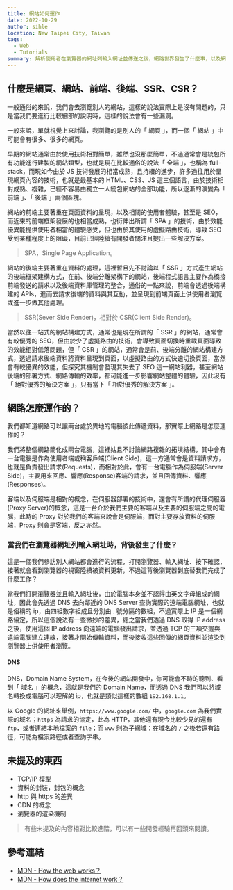 ```yaml
---
title: 網站如何運作
date: 2022-10-29
author: sihle
location: New Taipei City, Taiwan
tags:
  - Web
  - Tutorials
summary: 解析使用者在瀏覽器的網址列輸入網址並傳送之後，網路世界發生了什麼事，以及網路是如何運作的？
---
```


## 什麼是網頁、網站、前端、後端、SSR、CSR？

一般通俗的來說，我們會去瀏覽別人的網站，這樣的說法實際上是沒有問題的，只是當我們要進行比較細部的說明時，這樣的說法會有一些漏洞。

一般來說，單就視覺上來討論，我瀏覽的是別人的「 網頁 」，而一個「 網站 」中可能會有很多、很多的網頁。

早期的網站通常由於使用技術相對簡單，雖然也沒那麼簡單，不過通常會是統包所有功能進行建製的網站類型，也就是現在比較通俗的說法「 全端 」，也稱為 full-stack，而現如今由於 JS 技術發展的相當成熟，且持續的進步，許多過往用於呈現網頁內容的技術，也就是最基本的 HTML、CSS、JS 這三個語言，由於技術相對成熟、複雜，已經不容易由獨立一人統包網站的全部功能，所以逐漸的演變為「 前端 」、「 後端 」兩個區塊。

網站的前端主要著重在頁面資料的呈現，以及相關的使用者體驗，甚至是 SEO，而近來的前端框架發展的也相當成熟，也衍伸出所謂「 SPA 」的技術，由於效能優異能提供使用者相當的體驗感受，但也由於其使用的虛擬路由技術，導致 SEO 受到某種程度上的阻礙，目前已經陸續有開發者關注且提出一些解決方案。

> SPA，Single Page Application。

網站的後端主要著重在資料的處理，這裡暫且先不討論以「 SSR 」方式產生網站的後端框架建構方式，在前、後端分離架構下的網站，後端程式語言主要作為橋接前端發送的請求以及後端資料庫管理的整合，通俗的一點來說，前端會透過後端構建的 APIs，進而去請求後端的資料與其互動，並呈現到前端頁面上供使用者瀏覽或進一步做其他處理。

> SSR(Sever Side Render)，相對於 CSR(Client Side Render)。

當然以往一站式的網站構建方式，通常也是現在所謂的「 SSR 」的網站，通常會有較優秀的 SEO，但由於少了虛擬路由的技術，會導致頁面切換時重載頁面導致的效能相對低落問題，但「 CSR 」的網站，通常會是前、後端分離的網站構建方式，透過請求後端資料將資料呈現到頁面，以虛擬路由的方式快速切換頁面，當然會有較優異的效能，但探究其機制會發現其失去了 SEO 這一網站利器，甚至網站後端的部署方式、網路傳輸的效率，都可能進一步影響網站整體的體驗，因此沒有「 絕對優秀的解決方案 」，只有當下「 相對優秀的解決方案 」。

## 網路怎麼運作的？

我們都知道網路可以讓兩台處於異地的電腦彼此傳遞資料，那實際上網路是怎麼運作的？

我們將整個網路簡化成兩台電腦，這裡姑且不討論網路複雜的拓墣結構，其中會有一台電腦是作為使用者端或稱客戶端(Client Side)，這一方通常會是資料請求方，也就是負責發出請求(Requests)，而相對於此，會有一台電腦作為伺服端(Server Side)，主要用來回應、響應(Response)客端的請求，並且回傳資料、響應(Responses)。

客端以及伺服端是相對的概念，在伺服器部署的技術中，還會有所謂的代理伺服器(Proxy Server)的概念，這是一台介於我們主要的客端以及主要的伺服端之間的電腦，此時的 Proxy 對於我們的客端來說會是伺服端，而對主要存放資料的伺服端，Proxy 則會是客端，反之亦然。

### 當我們在瀏覽器網址列輸入網址時，背後發生了什麼？

這是一個我們參訪別人網站都會進行的流程，打開瀏覽器、輸入網址、按下確認，接著就會看到瀏覽器的視窗陸續被資料更新，不過這背後瀏覽器到底替我們完成了什麼工作？

當我們打開瀏覽器並且輸入網址後，由於電腦本身並不認得由英文字母組成的網址，因此會先透過 DNS 去向鄰近的 DNS Server 查詢實際的遠端電腦網址，也就是俗稱的 ip，由四組數字組成且分別由 . 號分隔的數組，不過實際上 IP 是一個網路協定，所以這個說法有一些微妙的差異，總之當我們透過 DNS 取得 IP address 之後，使用這個 IP address 向遠端的電腦發出請求，並透過 TCP 的三項交握與遠端電腦建立連線，接著才開始傳輸資料，而後接收這些回傳的網頁資料並渲染到瀏覽器上供使用者瀏覽。
#### DNS

DNS，Domain Name System，在今後的網站開發中，你可能會不時的聽到、看到「 域名 」的概念，這就是我們的 Domain Name，而透過 DNS 我們可以將域名轉換成電腦可以理解的 ip，也就是類似這樣的數組 `192.168.1.1`。

以 Google 的網址來舉例，`https://www.google.com/` 中，`google.com` 為我們實際的域名；`https` 為請求的協定，此為 HTTP，其他還有現今比較少見的還有 `ftp`，或者連結本地檔案的 `file`；而 `www` 則為子網域；在域名的 `/` 之後若還有路徑，可能為檔案路徑或者查詢字串。

## 未提及的東西

- TCP/IP 模型
- 資料的封裝，封包的概念
- http 與 https 的差異
- CDN 的概念
- 瀏覽器的渲染機制

> 有些未提及的內容相對比較進階，可以有一些開發經驗再回頭來閱讀。

## 參考連結

- [MDN - How the web works？](https://developer.mozilla.org/en-US/docs/Learn/Getting_started_with_the_web/How_the_Web_works)
- [MDN - How does the internet work？](https://developer.mozilla.org/en-US/docs/Learn/Common_questions/How_does_the_Internet_work)